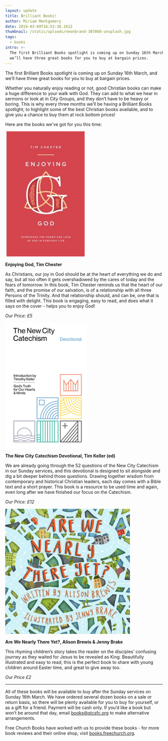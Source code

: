 ```yaml
---
layout: update
title: Brilliant Books!
author: Miriam Montgomery
date: 2019-03-09T16:52:38.161Z
thumbnail: /static/uploads/neonbrand-307860-unsplash.jpg
tags:
  - books
intro: >-
  The first Brilliant Books spotlight is coming up on Sunday 16th March, and
  we’ll have three great books for you to buy at bargain prices.
---
```

The first Brilliant Books spotlight is coming up on Sunday 16th March, and we’ll have three great books for you to buy at bargain prices.

Whether you naturally enjoy reading or not, good Christian books can make a huge difference to your walk with God. They can add to what we hear in sermons or look at in City Groups, and they don’t have to be heavy or boring. This is why every three months we’ll be having a Brilliant Books spotlight; to highlight some of the best Christian books available, and to give you a chance to buy them at rock bottom prices!

Here are the books we've got for you this time:

<img 
class=""
style="max-height: 400px; width: auto;margin-right: auto;margin-left: auto;"
src="/static/uploads/enjoying-god.jpg"
alt="Are We Nearly There Yet?"
/>

**Enjoying God, Tim Chester**

As Christians, our joy in God should be at the heart of everything we do and say, but all too often it gets overshadowed by the cares of today and the fears of tomorrow. In this book, Tim Chester reminds us that the heart of our faith, and the promise of our salvation, is of a relationship with all three Persons of the Trinity. And that relationship should, and can be, one that is filled with delight. This book is engaging, easy to read, and does what it says on the cover - helps you to enjoy God!

_Our Price: £5_

<img 
class=""
style="max-height: 400px; width: auto;margin-right: auto;margin-left: auto;"
src="/static/uploads/ncc-devotional.jpg"
alt="Are We Nearly There Yet?"
/>

**The New City Catechism Devotional, Tim Keller (ed)**

We are already going through the 52 questions of the New City Catechism in our Sunday services, and this devotional is designed to sit alongside and dig a bit deeper behind those questions. Drawing together wisdom from contemporary and historical Christian leaders, each day comes with a Bible text and a short prayer. This book is a resource to be used time and again, even long after we have finished our focus on the Catechism. 

_Our Price: £12_

<img 
class=""
style="max-height: 400px; width: auto;margin-right: auto;margin-left: auto;"
src="/static/uploads/are-we-nearly-there-yet.jpg" 
alt="Are We Nearly There Yet?"
/>

**Are We Nearly There Yet?, Alison Brewis & Jenny Brake**

This rhyming children’s story takes the reader on the disciples’ confusing journey as they waited for Jesus to be revealed as King. Beautifully illustrated and easy to read, this is the perfect book to share with young children around Easter time, and great to give away too. 

_Our Price £2_

-------

All of these books will be available to buy after the Sunday services on Sunday 16th March.
We have ordered several dozen books on a sale or return basis, so there will be plenty available for you to buy for yourself, or as a gift for a friend.
Payment will be cash only.
If you’d like a book but won’t be around that day, email [books@stcsfc.org](mailto:books@stcsfc.org) to make alternative arrangements.

Free Church Books have worked with us to provide these books - for more book reviews and their online shop, visit [books.freechurch.org](https://books.freechurch.org).
